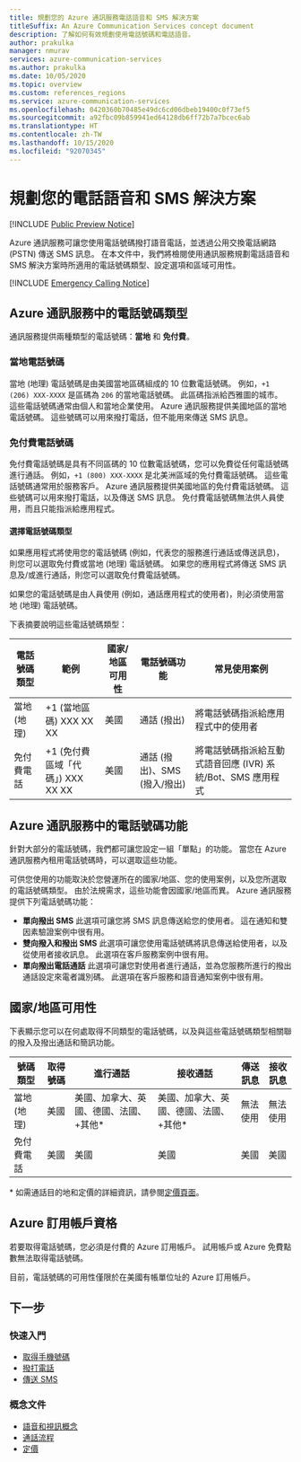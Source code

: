 ```yaml
---
title: 規劃您的 Azure 通訊服務電話語音和 SMS 解決方案
titleSuffix: An Azure Communication Services concept document
description: 了解如何有效規劃使用電話號碼和電話語音。
author: prakulka
manager: nmurav
services: azure-communication-services
ms.author: prakulka
ms.date: 10/05/2020
ms.topic: overview
ms.custom: references_regions
ms.service: azure-communication-services
ms.openlocfilehash: 0420360b70485e49dc6cd06dbeb19400c0f73ef5
ms.sourcegitcommit: a92fbc09b859941ed64128db6ff72b7a7bcec6ab
ms.translationtype: HT
ms.contentlocale: zh-TW
ms.lasthandoff: 10/15/2020
ms.locfileid: "92070345"
---
```

# <a name="plan-your-telephony-and-sms-solution"></a>規劃您的電話語音和 SMS 解決方案

[!INCLUDE [Public Preview Notice](../../includes/public-preview-include.md)]


Azure 通訊服務可讓您使用電話號碼撥打語音電話，並透過公用交換電話網路 (PSTN) 傳送 SMS 訊息。 在本文件中，我們將檢閱使用通訊服務規劃電話語音和 SMS 解決方案時所適用的電話號碼類型、設定選項和區域可用性。

[!INCLUDE [Emergency Calling Notice](../../includes/emergency-calling-notice-include.md)]


## <a name="phone-number-types-in-azure-communication-services"></a>Azure 通訊服務中的電話號碼類型
 
通訊服務提供兩種類型的電話號碼：**當地** 和 **免付費**。 

### <a name="local-numbers"></a>當地電話號碼
當地 (地理) 電話號碼是由美國當地區碼組成的 10 位數電話號碼。 例如，`+1 (206) XXX-XXXX` 是區碼為 `206` 的當地電話號碼。 此區碼指派給西雅圖的城市。 這些電話號碼通常由個人和當地企業使用。 Azure 通訊服務提供美國地區的當地電話號碼。 這些號碼可以用來撥打電話，但不能用來傳送 SMS 訊息。 

### <a name="toll-free-numbers"></a>免付費電話號碼
免付費電話號碼是具有不同區碼的 10 位數電話號碼，您可以免費從任何電話號碼進行通話。 例如，`+1 (800) XXX-XXXX` 是北美洲區域的免付費電話號碼。 這些電話號碼通常用於服務客戶。 Azure 通訊服務提供美國地區的免付費電話號碼。 這些號碼可以用來撥打電話，以及傳送 SMS 訊息。 免付費電話號碼無法供人員使用，而且只能指派給應用程式。

#### <a name="choosing-a-phone-number-type"></a>選擇電話號碼類型

如果應用程式將使用您的電話號碼 (例如，代表您的服務進行通話或傳送訊息)，則您可以選取免付費或當地 (地理) 電話號碼。 如果您的應用程式將傳送 SMS 訊息及/或進行通話，則您可以選取免付費電話號碼。

如果您的電話號碼是由人員使用 (例如，通話應用程式的使用者)，則必須使用當地 (地理) 電話號碼。 

下表摘要說明這些電話號碼類型： 

| 電話號碼類型 | 範例                              | 國家/地區可用性    | 電話號碼功能 |常見使用案例                                                                                                     |
| ----------------- | ------------------------------------ | ----------------------- | ------------------------|------------------------------------------------------------------------------------------------------------------- |
| 當地 (地理)        | +1 (當地區碼) XXX XX XX  | 美國                      | 通話 (撥出) | 將電話號碼指派給應用程式中的使用者  |
| 免付費電話         | +1 (免付費區域「代碼」) XXX XX XX | 美國                      | 通話 (撥出)、SMS (撥入/撥出)| 將電話號碼指派給互動式語音回應 (IVR) 系統/Bot、SMS 應用程式                                        |


## <a name="phone-number-features-in-azure-communication-services"></a>Azure 通訊服務中的電話號碼功能 

針對大部分的電話號碼，我們都可讓您設定一組「單點」的功能。 當您在 Azure 通訊服務內租用電話號碼時，可以選取這些功能。

可供您使用的功能取決於您營運所在的國家/地區、您的使用案例，以及您所選取的電話號碼類型。 由於法規需求，這些功能會因國家/地區而異。 Azure 通訊服務提供下列電話號碼功能：

- **單向撥出 SMS** 此選項可讓您將 SMS 訊息傳送給您的使用者。 這在通知和雙因素驗證案例中很有用。 
- **雙向撥入和撥出 SMS** 此選項可讓您使用電話號碼將訊息傳送給使用者，以及從使用者接收訊息。 此選項在客戶服務案例中很有用。
- **單向撥出電話通話** 此選項可讓您對使用者進行通話，並為您服務所進行的撥出通話設定來電者識別碼。 此選項在客戶服務和語音通知案例中很有用。

## <a name="countryregion-availability"></a>國家/地區可用性

下表顯示您可以在何處取得不同類型的電話號碼，以及與這些電話號碼類型相關聯的撥入及撥出通話和簡訊功能。

|號碼類型| 取得號碼 | 進行通話                                        | 接收通話                                    |傳送訊息       | 接收訊息 |
|-----------| ------------------ | ---------------------------------------------------  |-------------------------------------------------------|-----------------------|--------|
| 當地 (地理)  | 美國                 | 美國、加拿大、英國、德國、法國、 +其他*| 美國、加拿大、英國、德國、法國、 +其他* |無法使用| 無法使用 |
| 免付費電話 | 美國                 | 美國                                                   | 美國                                                    |美國                | 美國 |

\* 如需通話目的地和定價的詳細資訊，請參閱[定價頁面](../pricing.md)。

## <a name="azure-subscriptions-eligibility"></a>Azure 訂用帳戶資格

若要取得電話號碼，您必須是付費的 Azure 訂用帳戶。 試用帳戶或 Azure 免費點數無法取得電話號碼。 

目前，電話號碼的可用性僅限於在美國有帳單位址的 Azure 訂用帳戶。

## <a name="next-steps"></a>下一步

### <a name="quickstarts"></a>快速入門

- [取得手機號碼](../../quickstarts/telephony-sms/get-phone-number.md)
- [撥打電話](../../quickstarts/voice-video-calling/calling-client-samples.md)
- [傳送 SMS](../../quickstarts/telephony-sms/send.md)

### <a name="conceptual-documentation"></a>概念文件

- [語音和視訊概念](../voice-video-calling/about-call-types.md)
- [通話流程](../call-flows.md)
- [定價](../pricing.md)
